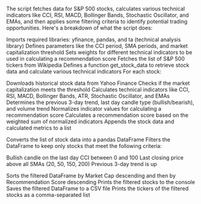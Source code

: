 The script fetches data for S&P 500 stocks, calculates various technical indicators like CCI, RSI, MACD, Bollinger Bands, Stochastic Oscillator, and EMAs, and then applies some filtering criteria to identify potential trading opportunities.
Here's a breakdown of what the script does:

Imports required libraries: yfinance, pandas, and ta (technical analysis library)
Defines parameters like the CCI period, SMA periods, and market capitalization threshold
Sets weights for different technical indicators to be used in calculating a recommendation score
Fetches the list of S&P 500 tickers from Wikipedia
Defines a function get_stock_data to retrieve stock data and calculate various technical indicators
For each stock:

Downloads historical stock data from Yahoo Finance
Checks if the market capitalization meets the threshold
Calculates technical indicators like CCI, RSI, MACD, Bollinger Bands, ATR, Stochastic Oscillator, and EMAs
Determines the previous 3-day trend, last day candle type (bullish/bearish), and volume trend
Normalizes indicator values for calculating a recommendation score
Calculates a recommendation score based on the weighted sum of normalized indicators
Appends the stock data and calculated metrics to a list


Converts the list of stock data into a pandas DataFrame
Filters the DataFrame to keep only stocks that meet the following criteria:

Bullish candle on the last day
CCI between 0 and 100
Last closing price above all SMAs (20, 50, 150, 200)
Previous 3-day trend is up


Sorts the filtered DataFrame by Market Cap descending and then by Recommendation Score descending
Prints the filtered stocks to the console
Saves the filtered DataFrame to a CSV file
Prints the tickers of the filtered stocks as a comma-separated list
